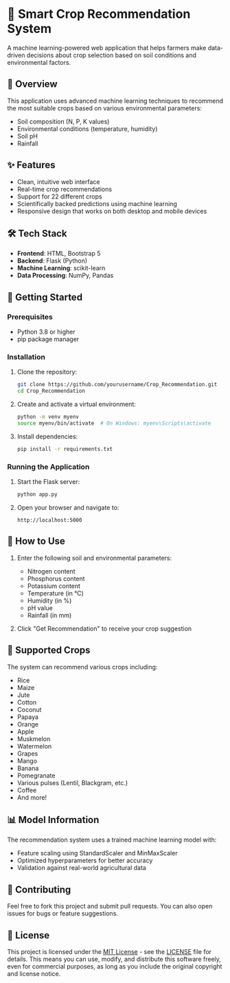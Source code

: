 # 🌱 Smart Crop Recommendation System

A machine learning-powered web application that helps farmers make data-driven decisions about crop selection based on soil conditions and environmental factors.

## 🎯 Overview

This application uses advanced machine learning techniques to recommend the most suitable crops based on various environmental parameters:
- Soil composition (N, P, K values)
- Environmental conditions (temperature, humidity)
- Soil pH
- Rainfall

## ✨ Features

- Clean, intuitive web interface
- Real-time crop recommendations
- Support for 22 different crops
- Scientifically backed predictions using machine learning
- Responsive design that works on both desktop and mobile devices

## 🛠️ Tech Stack

- **Frontend**: HTML, Bootstrap 5
- **Backend**: Flask (Python)
- **Machine Learning**: scikit-learn
- **Data Processing**: NumPy, Pandas

## 🚀 Getting Started

### Prerequisites

- Python 3.8 or higher
- pip package manager

### Installation

1. Clone the repository:
   ```bash
   git clone https://github.com/yourusername/Crop_Recommendation.git
   cd Crop_Recommendation
   ```

2. Create and activate a virtual environment:
   ```bash
   python -m venv myenv
   source myenv/bin/activate  # On Windows: myenv\Scripts\activate
   ```

3. Install dependencies:
   ```bash
   pip install -r requirements.txt
   ```

### Running the Application

1. Start the Flask server:
   ```bash
   python app.py
   ```

2. Open your browser and navigate to:
   ```
   http://localhost:5000
   ```

## 📝 How to Use

1. Enter the following soil and environmental parameters:
   - Nitrogen content
   - Phosphorus content
   - Potassium content
   - Temperature (in °C)
   - Humidity (in %)
   - pH value
   - Rainfall (in mm)

2. Click "Get Recommendation" to receive your crop suggestion

## 🌟 Supported Crops

The system can recommend various crops including:
- Rice
- Maize
- Jute
- Cotton
- Coconut
- Papaya
- Orange
- Apple
- Muskmelon
- Watermelon
- Grapes
- Mango
- Banana
- Pomegranate
- Various pulses (Lentil, Blackgram, etc.)
- Coffee
- And more!

## 📊 Model Information

The recommendation system uses a trained machine learning model with:
- Feature scaling using StandardScaler and MinMaxScaler
- Optimized hyperparameters for better accuracy
- Validation against real-world agricultural data

## 🤝 Contributing

Feel free to fork this project and submit pull requests. You can also open issues for bugs or feature suggestions.

## 📜 License

This project is licensed under the [MIT License](LICENSE) - see the [LICENSE](LICENSE) file for details. This means you can use, modify, and distribute this software freely, even for commercial purposes, as long as you include the original copyright and license notice.